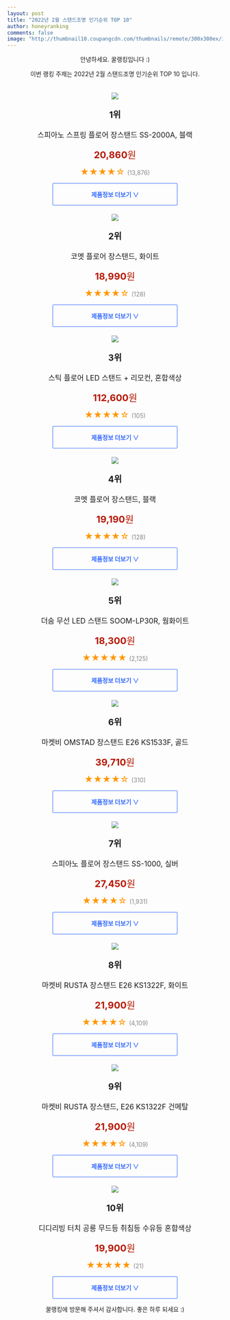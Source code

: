 ```yaml
--- 
layout: post 
title: "2022년 2월 스탠드조명 인기순위 TOP 10" 
author: honeyranking 
comments: false 
image: "http://thumbnail10.coupangcdn.com/thumbnails/remote/300x300ex/image/retail/images/66783647730794-d43c42b6-664c-458c-81b4-048d07f32bc8.jpg" 
--- 
```

<p style="text-align: center;">안녕하세요. 꿀랭킹입니다 :)</p> <p style="text-align: center;">이번 랭킹 주제는 2022년 2월 스탠드조명 인기순위 TOP 10 입니다.</p><center><img src="http://thumbnail10.coupangcdn.com/thumbnails/remote/300x300ex/image/retail/images/66783647730794-d43c42b6-664c-458c-81b4-048d07f32bc8.jpg" style="margin-top:20px" /></center> <p style="text-align: center; font-size: 20px"><b>1위</b></p> <p style="text-align: center; font-size: 17px">스피아노 스프링 플로어 장스탠드 SS-2000A, 블랙</p> <p style="text-align: center;"><span style="color: #b61800; font-size: 22px;"><b>20,860</b>원</span></p> <p style="text-align: center;"><span style="color: #ff9600; font-size: 20px;">★★★★☆ </span><span style="color: #878787;">(13,876)</span></p> <center><a href="https://link.coupang.com/a/kezlf"> <div style="font-size: 14px; display: inline-block; padding: 15px 90px; color: #346aff; border-radius: 2px; border: 1px solid #346aff; cursor: pointer;"><b>제품정보 더보기 &or;</b></div> </a></center><center><img src="http://thumbnail8.coupangcdn.com/thumbnails/remote/300x300ex/image/retail/images/13924469469312074-7e55c53c-fe80-4785-b274-a1ca790c1d91.jpg" style="margin-top:20px" /></center> <p style="text-align: center; font-size: 20px"><b>2위</b></p> <p style="text-align: center; font-size: 17px">코멧 플로어 장스탠드, 화이트</p> <p style="text-align: center;"><span style="color: #b61800; font-size: 22px;"><b>18,990</b>원</span></p> <p style="text-align: center;"><span style="color: #ff9600; font-size: 20px;">★★★★☆ </span><span style="color: #878787;">(128)</span></p> <center><a href="https://link.coupang.com/a/kezlh"> <div style="font-size: 14px; display: inline-block; padding: 15px 90px; color: #346aff; border-radius: 2px; border: 1px solid #346aff; cursor: pointer;"><b>제품정보 더보기 &or;</b></div> </a></center><center><img src="http://thumbnail6.coupangcdn.com/thumbnails/remote/300x300ex/image/rs_quotation_api/yizj0jym/89e254c50ba049b1aa48ac74475442c4.jpg" style="margin-top:20px" /></center> <p style="text-align: center; font-size: 20px"><b>3위</b></p> <p style="text-align: center; font-size: 17px">스틱 플로어 LED 스탠드 + 리모컨, 혼합색상</p> <p style="text-align: center;"><span style="color: #b61800; font-size: 22px;"><b>112,600</b>원</span></p> <p style="text-align: center;"><span style="color: #ff9600; font-size: 20px;">★★★★☆ </span><span style="color: #878787;">(105)</span></p> <center><a href="https://link.coupang.com/a/kezlj"> <div style="font-size: 14px; display: inline-block; padding: 15px 90px; color: #346aff; border-radius: 2px; border: 1px solid #346aff; cursor: pointer;"><b>제품정보 더보기 &or;</b></div> </a></center><center><img src="http://thumbnail7.coupangcdn.com/thumbnails/remote/300x300ex/image/retail/images/12502461141652214-082495fd-21c6-4a32-b605-4561afbf75ec.jpg" style="margin-top:20px" /></center> <p style="text-align: center; font-size: 20px"><b>4위</b></p> <p style="text-align: center; font-size: 17px">코멧 플로어 장스탠드, 블랙</p> <p style="text-align: center;"><span style="color: #b61800; font-size: 22px;"><b>19,190</b>원</span></p> <p style="text-align: center;"><span style="color: #ff9600; font-size: 20px;">★★★★☆ </span><span style="color: #878787;">(128)</span></p> <center><a href="https://link.coupang.com/a/kezll"> <div style="font-size: 14px; display: inline-block; padding: 15px 90px; color: #346aff; border-radius: 2px; border: 1px solid #346aff; cursor: pointer;"><b>제품정보 더보기 &or;</b></div> </a></center><center><img src="http://thumbnail10.coupangcdn.com/thumbnails/remote/300x300ex/image/retail/images/2019/10/17/15/4/6327767c-c481-464b-9c7d-8d298097a0d8.jpg" style="margin-top:20px" /></center> <p style="text-align: center; font-size: 20px"><b>5위</b></p> <p style="text-align: center; font-size: 17px">더숨 무선 LED 스탠드 SOOM-LP30R, 웜화이트</p> <p style="text-align: center;"><span style="color: #b61800; font-size: 22px;"><b>18,300</b>원</span></p> <p style="text-align: center;"><span style="color: #ff9600; font-size: 20px;">★★★★★ </span><span style="color: #878787;">(2,125)</span></p> <center><a href="https://link.coupang.com/a/kezln"> <div style="font-size: 14px; display: inline-block; padding: 15px 90px; color: #346aff; border-radius: 2px; border: 1px solid #346aff; cursor: pointer;"><b>제품정보 더보기 &or;</b></div> </a></center><center><img src="http://thumbnail8.coupangcdn.com/thumbnails/remote/300x300ex/image/retail/images/2020/06/08/12/9/3600980c-f8cf-4dc8-8f49-fc90f1b7dfe3.jpg" style="margin-top:20px" /></center> <p style="text-align: center; font-size: 20px"><b>6위</b></p> <p style="text-align: center; font-size: 17px">마켓비 OMSTAD 장스탠드 E26 KS1533F, 골드</p> <p style="text-align: center;"><span style="color: #b61800; font-size: 22px;"><b>39,710</b>원</span></p> <p style="text-align: center;"><span style="color: #ff9600; font-size: 20px;">★★★★☆ </span><span style="color: #878787;">(310)</span></p> <center><a href="https://link.coupang.com/a/kezlp"> <div style="font-size: 14px; display: inline-block; padding: 15px 90px; color: #346aff; border-radius: 2px; border: 1px solid #346aff; cursor: pointer;"><b>제품정보 더보기 &or;</b></div> </a></center><center><img src="http://thumbnail6.coupangcdn.com/thumbnails/remote/300x300ex/image/retail/images/67290717816663-fb33b35c-f2cc-44e2-9804-08190b78cb22.jpg" style="margin-top:20px" /></center> <p style="text-align: center; font-size: 20px"><b>7위</b></p> <p style="text-align: center; font-size: 17px">스피아노 플로어 장스탠드 SS-1000, 실버</p> <p style="text-align: center;"><span style="color: #b61800; font-size: 22px;"><b>27,450</b>원</span></p> <p style="text-align: center;"><span style="color: #ff9600; font-size: 20px;">★★★★☆ </span><span style="color: #878787;">(1,931)</span></p> <center><a href="https://link.coupang.com/a/kezls"> <div style="font-size: 14px; display: inline-block; padding: 15px 90px; color: #346aff; border-radius: 2px; border: 1px solid #346aff; cursor: pointer;"><b>제품정보 더보기 &or;</b></div> </a></center><center><img src="http://thumbnail8.coupangcdn.com/thumbnails/remote/300x300ex/image/vendor_inventory/fc2c/9416e1e9319debe7e1855283ec97d4183e8d27d332efb49433c7746ec402.jpg" style="margin-top:20px" /></center> <p style="text-align: center; font-size: 20px"><b>8위</b></p> <p style="text-align: center; font-size: 17px">마켓비 RUSTA 장스탠드 E26 KS1322F, 화이트</p> <p style="text-align: center;"><span style="color: #b61800; font-size: 22px;"><b>21,900</b>원</span></p> <p style="text-align: center;"><span style="color: #ff9600; font-size: 20px;">★★★★☆ </span><span style="color: #878787;">(4,109)</span></p> <center><a href="https://link.coupang.com/a/kezlu"> <div style="font-size: 14px; display: inline-block; padding: 15px 90px; color: #346aff; border-radius: 2px; border: 1px solid #346aff; cursor: pointer;"><b>제품정보 더보기 &or;</b></div> </a></center><center><img src="http://thumbnail9.coupangcdn.com/thumbnails/remote/300x300ex/image/retail/images/12019226909105491-da12861f-96b4-4cce-aaa0-34b56addffbe.jpg" style="margin-top:20px" /></center> <p style="text-align: center; font-size: 20px"><b>9위</b></p> <p style="text-align: center; font-size: 17px">마켓비 RUSTA 장스탠드, E26 KS1322F 건메탈</p> <p style="text-align: center;"><span style="color: #b61800; font-size: 22px;"><b>21,900</b>원</span></p> <p style="text-align: center;"><span style="color: #ff9600; font-size: 20px;">★★★★☆ </span><span style="color: #878787;">(4,109)</span></p> <center><a href="https://link.coupang.com/a/kezlw"> <div style="font-size: 14px; display: inline-block; padding: 15px 90px; color: #346aff; border-radius: 2px; border: 1px solid #346aff; cursor: pointer;"><b>제품정보 더보기 &or;</b></div> </a></center><center><img src="http://thumbnail8.coupangcdn.com/thumbnails/remote/300x300ex/image/vendor_inventory/aeb6/5a6ce73de3344dee47514bf02a1c60f0ca68c32f1b345a50f564f2dff281.jpg" style="margin-top:20px" /></center> <p style="text-align: center; font-size: 20px"><b>10위</b></p> <p style="text-align: center; font-size: 17px">디디리빙 터치 공룡 무드등 취침등 수유등 혼합색상</p> <p style="text-align: center;"><span style="color: #b61800; font-size: 22px;"><b>19,900</b>원</span></p> <p style="text-align: center;"><span style="color: #ff9600; font-size: 20px;">★★★★★ </span><span style="color: #878787;">(21)</span></p> <center><a href="https://link.coupang.com/a/kezlx"> <div style="font-size: 14px; display: inline-block; padding: 15px 90px; color: #346aff; border-radius: 2px; border: 1px solid #346aff; cursor: pointer;"><b>제품정보 더보기 &or;</b></div> </a></center> <p style="text-align: center;">꿀랭킹에 방문해 주셔서 감사합니다. 좋은 하루 되세요 :)</p>
